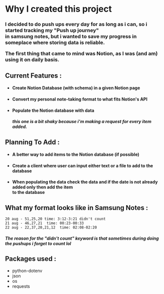 # Why I created this project

<h3> I decided to do push ups every day for as long as i can, so i started tracking my "Push up journey" <br> in 
samsung notes, but i wanted to save my progress in someplace where storing data is reliable.

The first thing that came to mind was Notion, as I was (and am) using it on daily basis.</h3>

## Current Features :

- <h4>Create Notion Database (with schema) in a given Notion page</h4>
- <h4>Convert my personal note-taking format to what fits Notion's API</h4>
- <h4>Populate the Notion database with data <h5>this one is a bit shaky because i'm making a request for every item added.<h5> </h4>

## Planning To Add :

- <h4>A better way to add items to the Notion database (if possible)</h4>
- <h4>Create a client where user can input either text or a file to add to the database</h4>
- <h4>When populating the data check the data and if the date is not already added only then add the item <br>
    to the database</h4>

## What my format looks like in Samsung Notes :

    20 aug - 51,25,20 time: 3:12-3:21 didn't count
    21 aug - 46,27,21  time: 00:23-00:33
    22 aug - 22,37,20,21,12  time: 02:08-02:20

<h5>The reason for the "didn't count" keyword is that sometimes during doing the pushups i forget to count lol</h5>

## Packages used :

- python-dotenv
- json
- os
- requests
